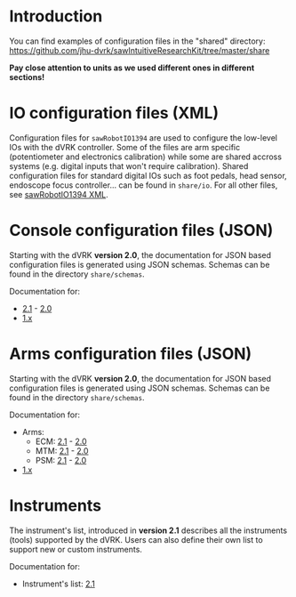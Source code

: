 # Introduction

You can find examples of configuration files in the "shared" directory:
https://github.com/jhu-dvrk/sawIntuitiveResearchKit/tree/master/share

**Pay close attention to units as we used different ones in different sections!**

# IO configuration files (XML)

Configuration files for `sawRobotIO1394` are used to configure the low-level IOs with the dVRK controller.  Some of the files are arm specific (potentiometer and electronics calibration) while some are shared accross systems (e.g. digital inputs that won't require calibration).  Shared configuration files for standard digital IOs such as foot pedals, head sensor, endoscope focus controller... can be found in `share/io`.  For all other files, see [sawRobotIO1394 XML](/jhu-dvrk/sawIntuitiveResearchKit/wiki/robotio-xml).

# Console configuration files (JSON)

Starting with the dVRK **version 2.0**, the documentation for JSON based configuration files is generated using JSON schemas.  Schemas can be found in the directory `share/schemas`.

Documentation for:
* [2.1](https://dvrk.lcsr.jhu.edu/documentation/schemas/v2.1/dvrk-console.html) - [2.0](https://dvrk.lcsr.jhu.edu/documentation/schemas/v2.0/dvrk-console.html)
* [1.x](/jhu-dvrk/sawIntuitiveResearchKit/wiki/console-json-1.x)

# Arms configuration files (JSON)

Starting with the dVRK **version 2.0**, the documentation for JSON based configuration files is generated using JSON schemas.  Schemas can be found in the directory `share/schemas`.

Documentation for:
* Arms:
  * ECM: [2.1](https://dvrk.lcsr.jhu.edu/documentation/schemas/v2.1/dvrk-ecm.html) - [2.0](https://dvrk.lcsr.jhu.edu/documentation/schemas/v2.0/dvrk-ecm.html)
  * MTM: [2.1](https://dvrk.lcsr.jhu.edu/documentation/schemas/v2.1/dvrk-mtm.html) - [2.0](https://dvrk.lcsr.jhu.edu/documentation/schemas/v2.0/dvrk-mtm.html)
  * PSM: [2.1](https://dvrk.lcsr.jhu.edu/documentation/schemas/v2.1/dvrk-psm.html) - [2.0](https://dvrk.lcsr.jhu.edu/documentation/schemas/v2.0/dvrk-psm.html)
* [1.x](/jhu-dvrk/sawIntuitiveResearchKit/wiki/kinematic-json-1.x)

# Instruments

The instrument's list, introduced in **version 2.1** describes all the instruments (tools) supported by the dVRK.  Users can also define their own list to support new or custom instruments.

Documentation for:
* Instrument's list: [2.1](https://dvrk.lcsr.jhu.edu/documentation/schemas/v2.1/dvrk-tool-list.html)